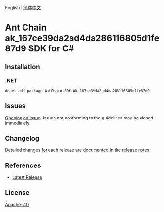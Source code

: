 English | [简体中文](README-CN.md)

# Ant Chain ak_167ce39da2ad4da286116805d1fe87d9 SDK for C#

## Installation

### .NET

```bash
donet add package AntChain.SDK.Ak_167ce39da2ad4da286116805d1fe87d9
```

## Issues

[Opening an Issue](https://github.com/alipay/antchain-openapi-prod-sdk/issues/new), Issues not conforming to the guidelines may be closed immediately.

## Changelog

Detailed changes for each release are documented in the [release notes](./ChangeLog.md).

## References

* [Latest Release](https://github.com/alipay/antchain-openapi-prod-sdk/)

## License

[Apache-2.0](http://www.apache.org/licenses/LICENSE-2.0)
